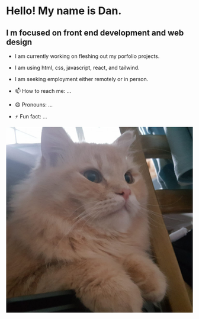 


# Hello! My name is Dan. 

## I m focused on front end development and web design

- I am currently working on fleshing out my porfolio projects.
- I am using html, css, javascript, react, and tailwind. 
- I am seeking employment either remotely or in person. 

- 📫 How to reach me: ...
- 😄 Pronouns: ...
- ⚡ Fun fact: ...

![oscar](oscar.jpg)

